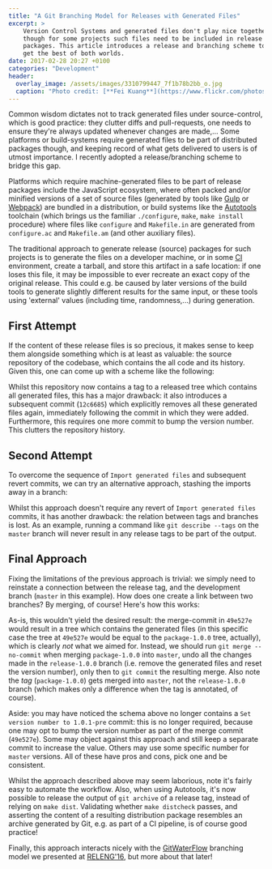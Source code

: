 ```yaml
---
title: "A Git Branching Model for Releases with Generated Files"
excerpt: >
    Version Control Systems and generated files don't play nice together,
    though for some projects such files need to be included in release
    packages. This article introduces a release and branching scheme to
    get the best of both worlds.
date: 2017-02-28 20:27 +0100
categories: "Development"
header:
  overlay_image: /assets/images/3310799447_7f1b78b2bb_o.jpg
  caption: "Photo credit: [**Fei Kuang**](https://www.flickr.com/photos/faykwong/3310799447/)"
---
```

Common wisdom dictates not to track generated files under source-control, which
is good practice: they clutter diffs and pull-requests, one needs to ensure
they're always updated whenever changes are made,... Some platforms or
build-systems require generated files to be part of distributed packages though,
and keeping record of what gets delivered to users is of utmost importance. I
recently adopted a release/branching scheme to bridge this gap.

Platforms which require machine-generated files to be part of release packages
include the JavaScript ecosystem, where often packed and/or minified versions
of a set of source files (generated by tools like [Gulp] or [Webpack]) are
bundled in a distribution, or build systems like the [Autotools] toolchain
(which brings us the familiar `./configure`, `make`, `make install` procedure)
where files like `configure` and `Makefile.in` are generated from
`configure.ac` and `Makefile.am` (and other auxiliary files).

[Gulp]: http://gulpjs.com
[Webpack]: https://webpack.js.org
[Autotools]: https://www.gnu.org/software/automake/manual/html_node/Autotools-Introduction.html

The traditional approach to generate release (source) packages for such projects
is to generate the files on a developer machine, or in some [CI] environment,
create a tarball, and store this artifact in a safe location: if one loses this
file, it may be impossible to ever recreate an exact copy of the original
release. This could e.g. be caused by later versions of the build tools to
generate slightly different results for the same input, or these tools using
'external' values (including time, randomness,...) during generation.

[CI]: https://en.wikipedia.org/wiki/Continuous_integration

## First Attempt

If the content of these release files is so precious, it makes sense to keep
them alongside something which is at least as valuable: the source repository of
the codebase, which contains the all code and its history. Given this, one can
come up with a scheme like the following:

<style scoped> @import url("{{ '/assets/css/gitgraph-1.8.3.css' | absolute_url }}"); </style>
<script src="{{ '/assets/js/gitgraph-1.8.3.min.js' | absolute_url }}"></script>

<canvas id='gitGraph1'></canvas>
<script>
var master = new GitGraph({
  elementId: 'gitGraph1',
  template: 'metro',
  orientation: 'vertical',
  author: 'Nicolas T.',
  mode: 'extended',
}).branch('master');

master.commit('Initialize repository');
master.commit('Implement crazy feature');

master.commit('Set version number to 1.0.0');
master.commit({
  message: 'Import generated files into repository',
  tag: 'package-1.0.0',
  sha1: 'ec4e927',
  dotColor: '#f1c109',
});

master.commit({
  message: 'Revert "Import generated files into repository"',
  sha1: '12c6685',
});

master.commit('Set version number to 1.0.1-pre');
master.commit('Fix bug in crazy feature');
</script>

Whilst this repository now contains a tag to a released tree which contains all
generated files, this has a major drawback: it also introduces a subsequent
commit (`12c6685`) which explicitly removes all these generated files again,
immediately following the commit in which they were added. Furthermore, this
requires one more commit to bump the version number. This clutters the
repository history.


## Second Attempt

To overcome the sequence of `Import generated files` and subsequent revert
commits, we can try an alternative approach, stashing the imports away in
a branch:

<canvas id='gitGraph2'></canvas>
<script>
var master = new GitGraph({
  elementId: 'gitGraph2',
  template: 'metro',
  orientation: 'vertical',
  author: 'Nicolas T.',
  mode: 'extended',
}).branch('master');

master.commit('Initialize repository');
master.commit('Implement crazy feature');

var release100 = master.branch('release-1.0.0');
release100.commit('Set version number to 1.0.0');
release100.commit({
  message: 'Import generated files into repository',
  tag: 'package-1.0.0',
  dotColor: '#f1c109',
});

master.commit('Set version number to 1.0.1-pre');
master.commit('Fix bug in crazy feature');
</script>

Whilst this approach doesn't require any revert of `Import generated files`
commits, it has another drawback: the relation between tags and branches is
lost. As an example, running a command like `git describe --tags` on the
`master` branch will never result in any release tags to be part of the output.


## Final Approach

Fixing the limitations of the previous approach is trivial: we simply need to
reinstate a connection between the release tag, and the development branch
(`master` in this example). How does one create a link between two branches? By
merging, of course! Here's how this works:

<canvas id='gitGraph3'></canvas>
<script>
var graph = new GitGraph({
  elementId: 'gitGraph3',
  template: 'metro',
  orientation: 'vertical',
  author: 'Nicolas T.',
  mode: 'extended',
});

var master = graph.branch('master');
master.commit('Initialize repository');
master.commit({
  message: 'Implement crazy feature',
  sha1: '43d6bf6',
});

var release100 = master.branch('release-1.0.0');
release100.commit('Set version number to 1.0.0');
release100.commit({
  message: 'Import generated files into repository',
  tag: 'package-1.0.0',
  dotColor: '#f1c109',
});

release100.merge(master, {
  message: 'Merge tag \'package-1.0.0\' into master',
  dotColor: '#a42315',
  sha1: '49e527e',
});

master.commit('Fix bug in crazy feature');
</script>

As-is, this wouldn't yield the desired result: the merge-commit in `49e527e`
would result in a tree which contains the generated files (in this specific
case the tree at `49e527e` would be equal to the `package-1.0.0` tree,
actually), which is clearly *not* what we aimed for. Instead, we should run
`git merge --no-commit` when merging `package-1.0.0` into `master`, undo all
the changes made in the `release-1.0.0` branch (i.e. remove the generated
files and reset the version number), only then to `git commit` the resulting
merge. Also note the *tag* (`package-1.0.0`) gets merged into `master`, not the
`release-1.0.0` branch (which makes only a difference when the tag is annotated,
of course).

Aside: you may have noticed the schema above no longer contains a `Set version
number to 1.0.1-pre` commit: this is no longer required, because one may opt to
bump the version number as part of the merge commit (`49e527e`). Some may
object against this approach and still keep a separate commit to increase the
value. Others may use some specific number for `master` versions. All of these
have pros and cons, pick one and be consistent.

Whilst the approach described above may seem laborious, note it's fairly easy
to automate the workflow. Also, when using Autotools, it's now possible to
release the output of `git archive` of a release tag, instead of relying on
`make dist`. Validating whether `make distcheck` passes, and asserting the
content of a resulting distribution package resembles an archive generated by
Git, e.g. as part of a CI pipeline, is of course good practice!

Finally, this approach interacts nicely with the [GitWaterFlow] branching model
we presented at [RELENG'16], but more about that later!

[GitWaterFlow]: https://web.archive.org/web/20170707112140/http://www.scality.com/blog/continuous-integration-faster-releases-high-quality/
[RELENG'16]: http://releng.polymtl.ca/RELENG2016/html/index.html
